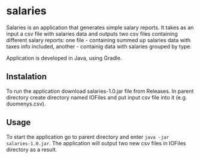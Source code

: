 # salaries

Salaries is an application that generates simple salary reports. It takes as an input a csv file with salaries data and outputs two csv files containing different salary reports: one file - containing summed up salaries data with taxes info included, another - containig data with salaries grouped by type.

Application is developed in Java, using Gradle.

## Instalation

To run the application download salaries-1.0.jar file from Releases. In parent directory create directory named IOFiles and put input csv file into it (e.g. duomenys.csv).

## Usage

To start the application go to parent directory and enter `java -jar salaries-1.0.jar`. The application will output two new csv files in IOFiles directory as a result.

